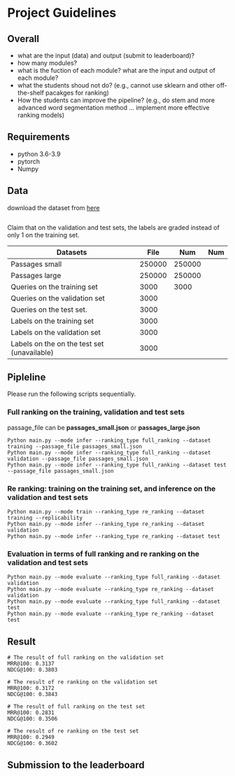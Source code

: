 # Project Guidelines

## Overall

* what are the input (data) and output (submit to leaderboard)?
* how many modules? 
* what is the fuction of each module? what are the input and output of each module?
* what the students shoud not do? (e.g., cannot use sklearn and other off-the-shelf pacakges for ranking)
* How the students can improve the pipeline? (e.g., do stem and more advanced word segmentation method ... implement more effective ranking models)

## Requirements 
* python 3.6-3.9
* pytorch 
* Numpy

## Data 
download the dataset from [here](https://drive.google.com/drive/folders/1dgkCKaypKHej-NE2HYuiP1VhuF-xCgqT?usp=sharing)
```

```
Claim that on the validation and test sets, the labels are graded instead of only 1 on the training set.


| Datasets                          | File                     |Num                       |Num                       |
| ------------------                | ------------------------ |------------------------ |------------------------ |
| Passages small                    | 250000                   | 250000                   |  |
| Passages large                         | 250000                   | 250000                   |  |
| Queries on the training set       | 3000                     |3000                     |  |
| Queries on the validation set     | 3000                     |                            |  |
| Queries on the test set.          | 3000                     |                      |  |
| Labels on the training set                           | 3000                     |                   |  |
| Labels on the validation set                          | 3000                     |                   |  |
| Labels on the on the test set (unavailable)          | 3000                     |

## Pipleline
Please run the following scripts sequentially.

### Full ranking on the training, validation and test sets
passage_file can be **passages_small.json** or **passages_large.json** 
```
Python main.py --mode infer --ranking_type full_ranking --dataset training --passage_file passages_small.json
Python main.py --mode infer --ranking_type full_ranking --dataset validation --passage_file passages_small.json
Python main.py --mode infer --ranking_type full_ranking --dataset test --passage_file passages_small.json
```

### Re ranking: training on the training set, and inference on the validation and test sets
```
Python main.py --mode train --ranking_type re_ranking --dataset training --replicability 
Python main.py --mode infer --ranking_type re_ranking --dataset validation 
Python main.py --mode infer --ranking_type re_ranking --dataset test 
```

### Evaluation in terms of full ranking and re ranking on the validation and test sets
```
Python main.py --mode evaluate --ranking_type full_ranking --dataset validation
Python main.py --mode evaluate --ranking_type re_ranking --dataset validation
Python main.py --mode evaluate --ranking_type full_ranking --dataset test
Python main.py --mode evaluate --ranking_type re_ranking --dataset test
```

## Result
```
# The result of full ranking on the validation set
MRR@100: 0.3137
NDCG@100: 0.3803

# The result of re ranking on the validation set
MRR@100: 0.3172
NDCG@100: 0.3843

# The result of full ranking on the test set
MRR@100: 0.2831
NDCG@100: 0.3506

# The result of re ranking on the test set
MRR@100: 0.2949
NDCG@100: 0.3602
```
## Submission to the leaderboard
